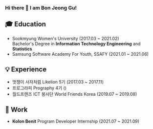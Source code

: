 ### Hi there 👋 I am Bon Jeong Gu!

## :mortar_board: Education 
- Sookmyung Women's University (2017.03 ~ 2021.02)   
  Bachelor's Degree in __Information Technology Engineering__ and __Statistics__    
- Samsung Software Academy For Youth, SSAFY (2021.01 ~ 2021.06)
    
    
    
## :bulb: Experience
- 멋쟁이 사자처럼 Likelion 5기 (2017.03 ~ 2017.11) 
- 프로그라피 Prography 4기 ()
- 월드프렌즈 ICT 봉사단 World Friends Korea (2019.07 ~ 2019.08)

## :office: Work
- __Kolon Benit__ Program Developer Internship (2021.07 ~ 2021.09)
     
<!-- [![solved.ac tier](http://mazassumnida.wtf/api/generate_badge?boj={bjgu97})](https://solved.ac/{bjgu97})
[![solved.ac tier](http://mazassumnida.wtf/api/v2/generate_badge?boj={bjgu97})](https://solved.ac/{bjgu97})
[![solved.ac tier](http://mazassumnida.wtf/api/mini/generate_badge?boj={bjgu97})](https://solved.ac/{bjgu97})
  -->
<!--
**bjgu97/bjgu97** is a ✨ _special_ ✨ repository because its `README.md` (this file) appears on your GitHub profile.

Here are some ideas to get you started:

- 🔭 I’m currently working on ...
- 🌱 I’m currently learning ...
- 👯 I’m looking to collaborate on ...
- 🤔 I’m looking for help with ...
- 💬 Ask me about ...
- 📫 How to reach me: ...
- 😄 Pronouns: ...
- ⚡ Fun fact: ...
-->
